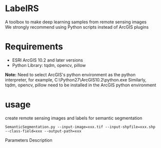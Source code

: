 # LabelRS
A toolbox to make deep learning samples from remote sensing images  
We strongly recommend using Python scripts instead of ArcGIS plugins

# Requirements
* ESRI ArcGIS 10.2 and later versions  
* Python Library: tqdm, opencv, pillow  

<b>Note:</b> Need to select ArcGIS's python environment as the python interpreter, for example, C:\Python27\ArcGIS10.2\python.exe
Similarly, tqdm, opencv, pillow need to be installed in the ArcGIS python environment
# usage
create remote sensing images and labels for semantic segmentation  

`SemanticSegmentation.py --input-image=xxx.tif --input-shpfile=xxx.shp --class-field=xxx --output-path=xxx`  

Parameters Description  


